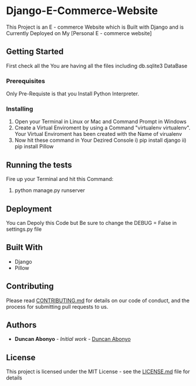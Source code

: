 # Django-E-Commerce-Website


This Project is an E - commerce Website which is Built with Django and is Currently Deployed on My [Personal E - commerce website]

## Getting Started

First check all the You are having all the files including db.sqlite3 DataBase

### Prerequisites

Only Pre-Requiste is that you Install Python Interpreter.

### Installing

1. Open your Terminal in Linux or Mac and Command Prompt in Windows
2. Create a Virtual Enviroment by using a Command "virtualenv virtualenv". Your Virtual Enviroment has been created with the Name of virualenv
3. Now hit these command in Your Dezired Console 
	i) pip install django
	ii) pip install Pillow

## Running the tests

Fire up your Terminal and hit this Command:
1. python manage.py runserver

## Deployment

You can Depoly this Code but Be sure to change the DEBUG = False in settings.py file

## Built With

* Django
* Pillow

## Contributing

Please read [CONTRIBUTING.md](CONTRIBUTING.md) for details on our code of conduct, and the process for submitting pull requests to us.

## Authors

* **Duncan Abonyo** - *Initial work* - [Duncan Abonyo](https://github.com/duncanodhis)

## License

This project is licensed under the MIT License - see the [LICENSE.md](LICENSE) file for details
